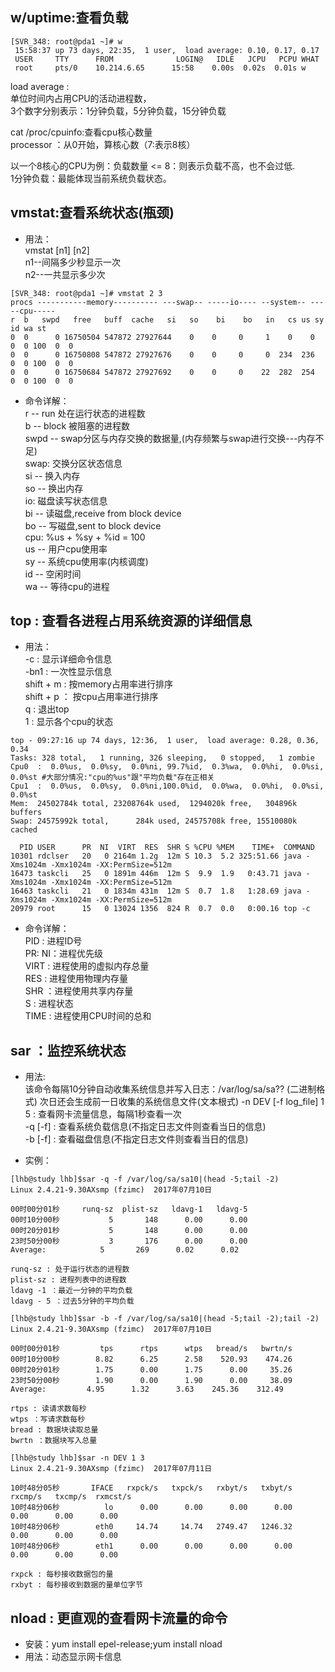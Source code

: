 ## w/uptime:查看负载  
```  
[SVR_348: root@pda1 ~]# w  
 15:58:37 up 73 days, 22:35,  1 user,  load average: 0.10, 0.17, 0.17  
 USER     TTY      FROM              LOGIN@   IDLE   JCPU   PCPU WHAT  
 root     pts/0    10.214.6.65      15:58    0.00s  0.02s  0.01s w  
```  
load average :   
	单位时间内占用CPU的活动进程数，  
	3个数字分别表示：1分钟负载，5分钟负载，15分钟负载  
  
cat /proc/cpuinfo:查看cpu核心数量  
	processor ：从0开始，算核心数（7:表示8核）  
  
以一个8核心的CPU为例：负载数量 <= 8：则表示负载不高，也不会过低.  
1分钟负载：最能体现当前系统负载状态。  
  
  
## vmstat:查看系统状态(瓶颈)  
- 用法：  
vmstat [n1] [n2]  
n1--间隔多少秒显示一次  
n2--一共显示多少次  
```  
[SVR_348: root@pda1 ~]# vmstat 2 3  
procs -----------memory---------- ---swap-- -----io---- --system-- -----cpu-----  
r  b   swpd   free   buff  cache   si   so    bi    bo   in   cs us sy id wa st  
0  0      0 16750504 547872 27927644    0    0     0     1    0    0  0  0 100  0  0	  
0  0      0 16750808 547872 27927676    0    0     0     0  234  236  0  0 100  0  0	  
0  0      0 16750684 547872 27927692    0    0     0    22  282  254  0  0 100  0  0  
```  
- 命令详解：  
r -- run 处在运行状态的进程数  
b -- block 被阻塞的进程数  
swpd -- swap分区与内存交换的数据量,(内存频繁与swap进行交换---内存不足)  
swap: 交换分区状态信息  
	si -- 换入内存  
	so -- 换出内存  
io: 磁盘读写状态信息  
	bi -- 读磁盘,receive from block device  
	bo -- 写磁盘,sent to block device  
cpu: %us + %sy + %id = 100  
	us -- 用户cpu使用率  
	sy -- 系统cpu使用率(内核调度)  
	id -- 空闲时间  
	wa -- 等待cpu的进程  
  
## top : 查看各进程占用系统资源的详细信息  
- 用法：  
-c : 显示详细命令信息  
-bn1 :  一次性显示信息  
shift + m :  按memory占用率进行排序  
shift + p ： 按cpu占用率进行排序  
q :  退出top  
1 : 显示各个cpu的状态  

```  
top - 09:27:16 up 74 days, 12:36,  1 user,  load average: 0.28, 0.36, 0.34  
Tasks: 328 total,   1 running, 326 sleeping,   0 stopped,   1 zombie  
Cpu0  :  0.0%us,  0.0%sy,  0.0%ni, 99.7%id,  0.3%wa,  0.0%hi,  0.0%si,  0.0%st #大部分情况:"cpu的%us"跟"平均负载"存在正相关  
Cpu1  :  0.0%us,  0.0%sy,  0.0%ni,100.0%id,  0.0%wa,  0.0%hi,  0.0%si,  0.0%st  
Mem:  24502784k total, 23208764k used,  1294020k free,   304896k buffers  
Swap: 24575992k total,      284k used, 24575708k free, 15510080k cached  
  
  PID USER      PR  NI  VIRT  RES  SHR S %CPU %MEM    TIME+  COMMAND                                                                                                                                 
10301 rdclser   20   0 2164m 1.2g  12m S 10.3  5.2 325:51.66 java -Xms1024m -Xmx1024m -XX:PermSize=512m  
16473 taskcli   25   0 1891m 446m  12m S  9.9  1.9   0:43.71 java -Xms1024m -Xmx1024m -XX:PermSize=512m  
16463 taskcli   21   0 1834m 431m  12m S  0.7  1.8   1:28.69 java -Xms1024m -Xmx1024m -XX:PermSize=512m  
20979 root      15   0 13024 1356  824 R  0.7  0.0   0:00.16 top -c               
```  

- 命令详解：  
PID : 进程ID号  
PR: NI：进程优先级   
VIRT : 进程使用的虚拟内存总量  
RES : 进程使用物理内存量  
SHR ：进程使用共享内存量  
S :  进程状态  
TIME : 进程使用CPU时间的总和  
  
  
## sar ：监控系统状态  
- 用法:   
该命令每隔10分钟自动收集系统信息并写入日志：/var/log/sa/sa?? (二进制格式)
次日还会生成前一日收集的系统信息文件(文本根式)
-n DEV [-f log_file] 1 5 : 查看网卡流量信息，每隔1秒查看一次  
-q [-f] : 查看系统负载信息(不指定日志文件则查看当日的信息)  
-b [-f] : 查看磁盘信息(不指定日志文件则查看当日的信息)  

- 实例：  
```  
[lhb@study lhb]$sar -q -f /var/log/sa/sa10|(head -5;tail -2)  
Linux 2.4.21-9.30AXsmp (fzimc)	2017年07月10日  
  
00时00分01秒     runq-sz  plist-sz   ldavg-1   ldavg-5  
00时10分00秒           5       148      0.00      0.00  
00时20分01秒           5       148      0.00      0.00  
23时50分00秒           3       176      0.00      0.00  
Average:            5       269      0.02      0.02  
  
runq-sz : 处于运行状态的进程数  
plist-sz : 进程列表中的进程数  
ldavg -1 ：最近一分钟的平均负载  
ldavg - 5 ：过去5分钟的平均负载  
```  
```  
[lhb@study lhb]$sar -b -f /var/log/sa/sa10|(head -5;tail -2);tail -2)  
Linux 2.4.21-9.30AXsmp (fzimc)	2017年07月10日  
  
00时00分01秒         tps      rtps      wtps   bread/s   bwrtn/s  
00时10分00秒        8.82      6.25      2.58    520.93    474.26  
00时20分01秒        1.75      0.00      1.75      0.00     35.26  
23时50分00秒        1.90      0.00      1.90      0.00     38.09  
Average:         4.95      1.32      3.63    245.36    312.49  
  
rtps : 读请求数每秒  
wtps ：写请求数每秒  
bread : 数据块读取总量  
bwrtn ：数据块写入总量  
```  
```  
[lhb@study lhb]$sar -n DEV 1 3  
Linux 2.4.21-9.30AXsmp (fzimc)	2017年07月11日  
  
10时48分05秒       IFACE   rxpck/s   txpck/s   rxbyt/s   txbyt/s   rxcmp/s   txcmp/s  rxmcst/s  
10时48分06秒          lo      0.00      0.00      0.00      0.00      0.00      0.00      0.00  
10时48分06秒        eth0     14.74     14.74   2749.47   1246.32      0.00      0.00      0.00  
10时48分06秒        eth1      0.00      0.00      0.00      0.00      0.00      0.00      0.00  
  
rxpck : 每秒接收数据包的量  
rxbyt : 每秒接收到数据的量单位字节  
```  
  
## nload : 更直观的查看网卡流量的命令  
- 安装：yum install epel-release;yum install nload  
- 用法：动态显示网卡信息
